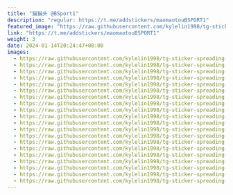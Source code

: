 ```yaml
---
title: "猫猫头 @BSport1"
description: "regular: https://t.me/addstickers/maomaotouBSPORT1"
featured_image: "https://raw.githubusercontent.com/kylelin1998/tg-sticker-spreading-worldwide-images/main/img/bdbb217e-0727-40fa-86c5-c6ce2e043ac8.jpg"
link: "https://t.me/addstickers/maomaotouBSPORT1"
weight: 3
date: 2024-01-14T20:24:47+08:00
images:
  - https://raw.githubusercontent.com/kylelin1998/tg-sticker-spreading-worldwide-images/main/img/bdbb217e-0727-40fa-86c5-c6ce2e043ac8.jpg
  - https://raw.githubusercontent.com/kylelin1998/tg-sticker-spreading-worldwide-images/main/img/ef836cc1-3e8b-406d-b11d-1fd652a6fdf6.jpg
  - https://raw.githubusercontent.com/kylelin1998/tg-sticker-spreading-worldwide-images/main/img/8cb9090b-6b93-4ac3-bb44-e0dfc75fc847.jpg
  - https://raw.githubusercontent.com/kylelin1998/tg-sticker-spreading-worldwide-images/main/img/b8e2874e-9e48-42af-84c1-76d72883a1f7.jpg
  - https://raw.githubusercontent.com/kylelin1998/tg-sticker-spreading-worldwide-images/main/img/981e9f06-9c00-467d-9a1b-bc422691856c.jpg
  - https://raw.githubusercontent.com/kylelin1998/tg-sticker-spreading-worldwide-images/main/img/9e37c21a-e6bb-4d97-a2ed-de5329884650.jpg
  - https://raw.githubusercontent.com/kylelin1998/tg-sticker-spreading-worldwide-images/main/img/1c71b531-f446-4d83-9d14-bb1ad77833ad.jpg
  - https://raw.githubusercontent.com/kylelin1998/tg-sticker-spreading-worldwide-images/main/img/53ca57f0-301a-4786-a998-b1b4eaabc816.jpg
  - https://raw.githubusercontent.com/kylelin1998/tg-sticker-spreading-worldwide-images/main/img/0937ed9a-b0ce-4c40-af8c-d82909769a2d.jpg
  - https://raw.githubusercontent.com/kylelin1998/tg-sticker-spreading-worldwide-images/main/img/926846f5-d688-4732-9847-5adc0b4bb696.jpg
  - https://raw.githubusercontent.com/kylelin1998/tg-sticker-spreading-worldwide-images/main/img/e22c556b-7977-4aa5-b5f9-433971e1099d.jpg
  - https://raw.githubusercontent.com/kylelin1998/tg-sticker-spreading-worldwide-images/main/img/bc2c912a-4967-4fcc-9ece-8ea2de922147.jpg
  - https://raw.githubusercontent.com/kylelin1998/tg-sticker-spreading-worldwide-images/main/img/ae0a9244-7c5d-440c-a099-9cf66d498f6b.jpg
  - https://raw.githubusercontent.com/kylelin1998/tg-sticker-spreading-worldwide-images/main/img/f25656fd-94c0-4e8d-bbd6-780cc29151b3.jpg
  - https://raw.githubusercontent.com/kylelin1998/tg-sticker-spreading-worldwide-images/main/img/d53d0350-1f88-409b-ab52-d0c85d755fd8.jpg
  - https://raw.githubusercontent.com/kylelin1998/tg-sticker-spreading-worldwide-images/main/img/237600bc-740a-42d3-9722-bfd74c01af55.jpg
  - https://raw.githubusercontent.com/kylelin1998/tg-sticker-spreading-worldwide-images/main/img/2b7de967-c5a5-4fa0-abd1-3197ee1cd82f.jpg
  - https://raw.githubusercontent.com/kylelin1998/tg-sticker-spreading-worldwide-images/main/img/67dafbb0-7372-41ed-bc08-0622c5b5fcfe.jpg
  - https://raw.githubusercontent.com/kylelin1998/tg-sticker-spreading-worldwide-images/main/img/aae168f9-6321-449f-ba5c-703b08fb1c43.jpg
  - https://raw.githubusercontent.com/kylelin1998/tg-sticker-spreading-worldwide-images/main/img/3d8fcde4-9b82-4336-b87a-981b4e5a82ae.jpg
---
```

